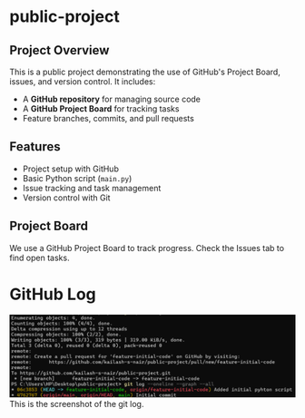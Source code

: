 # public-project
## Project Overview  
This is a public project demonstrating the use of GitHub's Project Board, issues, and version control. It includes:  
- A **GitHub repository** for managing source code  
- A **GitHub Project Board** for tracking tasks  
- Feature branches, commits, and pull requests  
## Features  
-  Project setup with GitHub  
-  Basic Python script (`main.py`)  
-  Issue tracking and task management  
-  Version control with Git
## Project Board
We use a GitHub Project Board to track progress. Check the Issues tab to find open tasks. 
#  GitHub Log  

![Github Log](Git-Log.png)    
This is the screenshot of the git log.  
